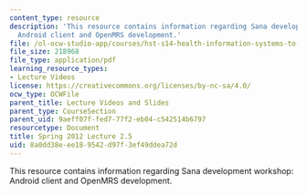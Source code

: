 ```yaml
---
content_type: resource
description: 'This resource contains information regarding Sana development workshop:
  Android client and OpenMRS development.'
file: /ol-ocw-studio-app/courses/hst-s14-health-information-systems-to-improve-quality-of-care-in-resource-poor-settings-spring-2012/8a0dd38eee189542d97f3ef49ddea72d_MITHST_S14S12_lec05e_1202.pdf
file_size: 218968
file_type: application/pdf
learning_resource_types:
- Lecture Videos
license: https://creativecommons.org/licenses/by-nc-sa/4.0/
ocw_type: OCWFile
parent_title: Lecture Videos and Slides
parent_type: CourseSection
parent_uid: 9aeff07f-fed7-77f2-eb04-c542514b6797
resourcetype: Document
title: Spring 2012 Lecture 2.5
uid: 8a0dd38e-ee18-9542-d97f-3ef49ddea72d
---
```

This resource contains information regarding Sana development workshop: Android client and OpenMRS development.